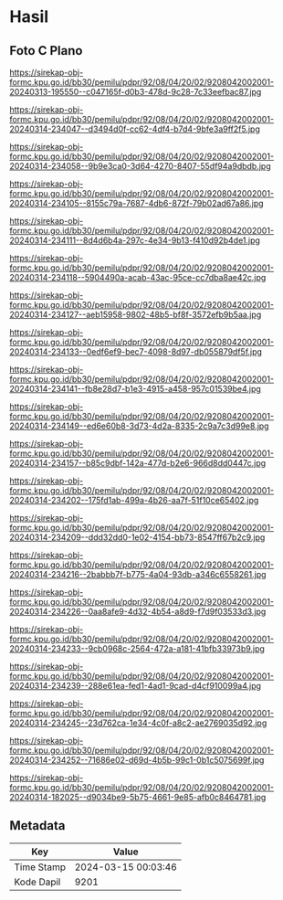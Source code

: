 # Hasil

## Foto C Plano

https://sirekap-obj-formc.kpu.go.id/bb30/pemilu/pdpr/92/08/04/20/02/9208042002001-20240313-195550--c047165f-d0b3-478d-9c28-7c33eefbac87.jpg

https://sirekap-obj-formc.kpu.go.id/bb30/pemilu/pdpr/92/08/04/20/02/9208042002001-20240314-234047--d3494d0f-cc62-4df4-b7d4-9bfe3a9ff2f5.jpg

https://sirekap-obj-formc.kpu.go.id/bb30/pemilu/pdpr/92/08/04/20/02/9208042002001-20240314-234058--9b9e3ca0-3d64-4270-8407-55df94a9dbdb.jpg

https://sirekap-obj-formc.kpu.go.id/bb30/pemilu/pdpr/92/08/04/20/02/9208042002001-20240314-234105--8155c79a-7687-4db6-872f-79b02ad67a86.jpg

https://sirekap-obj-formc.kpu.go.id/bb30/pemilu/pdpr/92/08/04/20/02/9208042002001-20240314-234111--8d4d6b4a-297c-4e34-9b13-f410d92b4de1.jpg

https://sirekap-obj-formc.kpu.go.id/bb30/pemilu/pdpr/92/08/04/20/02/9208042002001-20240314-234118--5904490a-acab-43ac-95ce-cc7dba8ae42c.jpg

https://sirekap-obj-formc.kpu.go.id/bb30/pemilu/pdpr/92/08/04/20/02/9208042002001-20240314-234127--aeb15958-9802-48b5-bf8f-3572efb9b5aa.jpg

https://sirekap-obj-formc.kpu.go.id/bb30/pemilu/pdpr/92/08/04/20/02/9208042002001-20240314-234133--0edf6ef9-bec7-4098-8d97-db055879df5f.jpg

https://sirekap-obj-formc.kpu.go.id/bb30/pemilu/pdpr/92/08/04/20/02/9208042002001-20240314-234141--fb8e28d7-b1e3-4915-a458-957c01539be4.jpg

https://sirekap-obj-formc.kpu.go.id/bb30/pemilu/pdpr/92/08/04/20/02/9208042002001-20240314-234149--ed6e60b8-3d73-4d2a-8335-2c9a7c3d99e8.jpg

https://sirekap-obj-formc.kpu.go.id/bb30/pemilu/pdpr/92/08/04/20/02/9208042002001-20240314-234157--b85c9dbf-142a-477d-b2e6-966d8dd0447c.jpg

https://sirekap-obj-formc.kpu.go.id/bb30/pemilu/pdpr/92/08/04/20/02/9208042002001-20240314-234202--175fd1ab-499a-4b26-aa7f-51f10ce65402.jpg

https://sirekap-obj-formc.kpu.go.id/bb30/pemilu/pdpr/92/08/04/20/02/9208042002001-20240314-234209--ddd32dd0-1e02-4154-bb73-8547ff67b2c9.jpg

https://sirekap-obj-formc.kpu.go.id/bb30/pemilu/pdpr/92/08/04/20/02/9208042002001-20240314-234216--2babbb7f-b775-4a04-93db-a346c6558261.jpg

https://sirekap-obj-formc.kpu.go.id/bb30/pemilu/pdpr/92/08/04/20/02/9208042002001-20240314-234226--0aa8afe9-4d32-4b54-a8d9-f7d9f03533d3.jpg

https://sirekap-obj-formc.kpu.go.id/bb30/pemilu/pdpr/92/08/04/20/02/9208042002001-20240314-234233--9cb0968c-2564-472a-a181-41bfb33973b9.jpg

https://sirekap-obj-formc.kpu.go.id/bb30/pemilu/pdpr/92/08/04/20/02/9208042002001-20240314-234239--288e61ea-fed1-4ad1-9cad-d4cf910099a4.jpg

https://sirekap-obj-formc.kpu.go.id/bb30/pemilu/pdpr/92/08/04/20/02/9208042002001-20240314-234245--23d762ca-1e34-4c0f-a8c2-ae2769035d92.jpg

https://sirekap-obj-formc.kpu.go.id/bb30/pemilu/pdpr/92/08/04/20/02/9208042002001-20240314-234252--71686e02-d69d-4b5b-99c1-0b1c5075699f.jpg

https://sirekap-obj-formc.kpu.go.id/bb30/pemilu/pdpr/92/08/04/20/02/9208042002001-20240314-182025--d9034be9-5b75-4661-9e85-afb0c8464781.jpg


## Metadata

| Key        | Value               |
| ---------- | ------------------- |
| Time Stamp | 2024-03-15 00:03:46 |
| Kode Dapil | 9201                |



